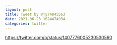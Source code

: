 ```yaml
--- 
layout: post 
title: Tweet by @Ty74845563 
date: 2021-06-23 1624474934 
categories: twitter 
--- 
```

https://twitter.com/o/status/1407776005230530560